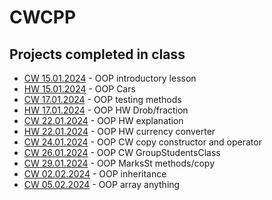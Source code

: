 # CWCPP
## Projects completed in class
- [CW 15.01.2024](CW/15.01.2024) - OOP introductory lesson
- [HW 15.01.2024](HW/15.01.2024) - OOP Cars
- [CW 17.01.2024](CW/17.01.2024) - OOP testing methods
- [HW 17.01.2024](HW/17.01.2024) - OOP HW Drob/fraction
- [CW 22.01.2024](CW/22.01.2024) - OOP HW explanation
- [HW 22.01.2024](HW/22.01.2024) - OOP HW currency converter
- [CW 24.01.2024](CW/24.01.2024) - OOP CW copy constructor and operator
- [CW 26.01.2024](CW/26.01.2024) - OOP CW GroupStudentsClass
- [CW 29.01.2024](CW/29.01.2024) - OOP MarksSt methods/copy
- [CW 02.02.2024](CW/02.02.2024) - OOP inheritance 
- [CW 05.02.2024](CW/05.02.2024) - OOP array anything
